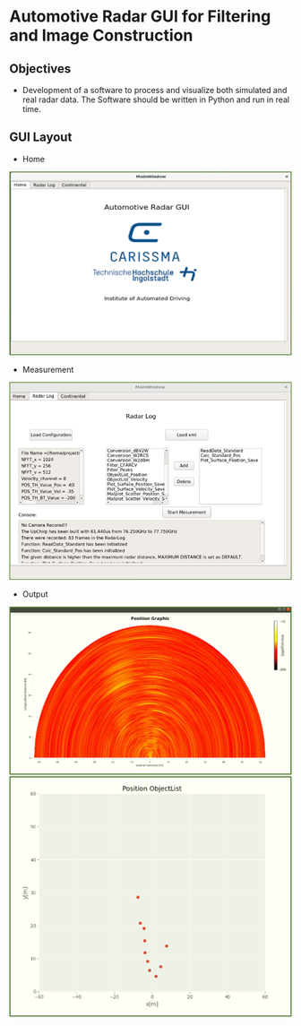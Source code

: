 # Automotive Radar GUI for Filtering and Image Construction

## Objectives
- Development of a software to process and visualize both simulated and real radar data. The Software should be written in Python and run in real time.

## GUI Layout
- Home
<img src="./img/home.png">

- Measurement
<img src="./img/measurement.png">

- Output
<img src="./img/output.png">
<img src="./img/output_2.png">